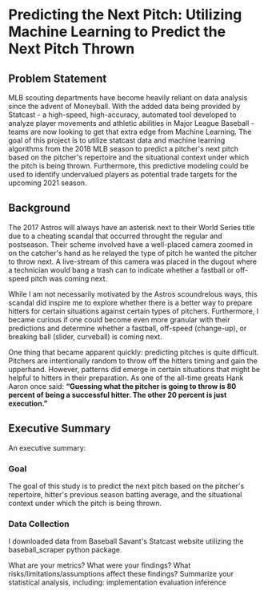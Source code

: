 # Predicting the Next Pitch: Utilizing Machine Learning to Predict the Next Pitch Thrown

## Problem Statement

MLB scouting departments have become heavily reliant on data analysis since the advent of Moneyball. With the added data being provided by Statcast - a high-speed, high-accuracy, automated tool developed to analyze player movements and athletic abilities in Major League Baseball - teams are now looking to get that extra edge from Machine Learning. The goal of this project is to utilize statcast data and machine learning algorithms from the 2018 MLB season to predict a pitcher's next pitch based on the pitcher's repertoire and the situational context under which the pitch is being thrown. Furthermore, this predictive modeling could be used to identify undervalued players as potential trade targets for the upcoming 2021 season. 

## Background
The 2017 Astros will always have an asterisk next to their World Series title due to a cheating scandal that occurred throught the regular and postseason. Their scheme involved have a well-placed camera zoomed in on the catcher's hand as he relayed the type of pitch he wanted the pitcher to throw next. A live-stream of this camera was placed in the dugout where a technician would bang a trash can to indicate whether a fastball or off-speed pitch was coming next. 

While I am not necessarily motivated by the Astros scoundrelous ways, this scandal did inspire me to explore whether there is a better way to prepare hitters for certain situations against certain types of pitchers. Furthermore, I became curious if one could become even more granular with their predictions and determine whether a fastball, off-speed (change-up), or breaking ball (slider, curveball) is coming next. 

One thing that became apparent quickly: predicting pitches is quite difficult. Pitchers are intentionally random to throw off the hitters timing and gain the upperhand. However, patterns did emerge in certain situations that might be helpful to hitters in their preparation. As one of the all-time greats Hank Aaron once said: **“Guessing what the pitcher is going to throw is 80 percent of being a successful hitter. The other 20 percent is just execution.”**

## Executive Summary
An executive summary:
### Goal
The goal of this study is to predict the next pitch based on the pitcher's repertoire, hitter's previous season batting average, and the situational context under which the pitch is being thrown. 

### Data Collection
I downloaded data from Baseball Savant's Statcast website utilizing the baseball_scraper python package. 


What are your metrics?
What were your findings?
What risks/limitations/assumptions affect these findings?
Summarize your statistical analysis, including:
implementation
evaluation
inference
